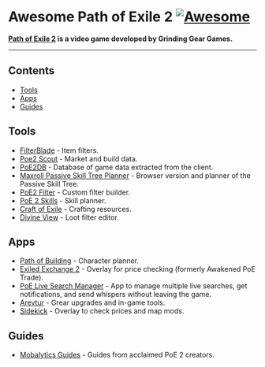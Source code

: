 # Awesome Path of Exile 2 [![Awesome](https://awesome.re/badge-flat2.svg)](https://awesome.re)

**[Path of Exile 2](https://www.pathofexile2.com/) is a video game developed by Grinding Gear Games.**

<hr>

<!-- START doctoc generated TOC please keep comment here to allow auto update -->
<!-- DON'T EDIT THIS SECTION, INSTEAD RE-RUN doctoc TO UPDATE -->
## Contents

- [Tools](#tools)
- [Apps](#apps)
- [Guides](#guides)

<!-- END doctoc generated TOC please keep comment here to allow auto update -->

## Tools

- [FilterBlade](https://www.filterblade.xyz/?game=Poe2) - Item filters.
- [Poe2 Scout](https://poe2scout.com/) - Market and build data.
- [PoE2DB](https://poe2db.tw/) - Database of game data extracted from the client.
- [Maxroll Passive Skill Tree Planner](https://maxroll.gg/poe2/passive-tree/) - Browser version and planner of the Passive Skill Tree.
- [PoE2 Filter](https://poe2filter.com/) - Custom filter builder.
- [PoE 2 Skills](https://poe2skills.com/) - Skill planner.
- [Craft of Exile](https://www.craftofexile.com/?game=poe2) - Crafting resources.
- [Divine View](https://divineview.app/) - Loot filter editor.

## Apps

- [Path of Building](https://github.com/PathOfBuildingCommunity/PathOfBuilding-PoE2) - Character planner.
- [Exiled Exchange 2](https://github.com/Kvan7/Exiled-Exchange-2) - Overlay for price checking (formerly Awakened PoE Trade).
- [PoE Live Search Manager](https://github.com/5k-mirrors/poe-live-search-manager) - App to manage multiple live searches, get notifications, and send whispers without leaving the game.
- [Arevtur](https://github.com/mahhov/arevtur) - Grear upgrades and in-game tools.
- [Sidekick](https://sidekick-poe.github.io/) - Overlay to check prices and map mods.

## Guides

- [Mobalytics Guides](https://mobalytics.gg/poe-2/guides) - Guides from acclaimed PoE 2 creators.
